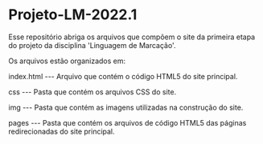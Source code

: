 # Projeto-LM-2022.1

Esse repositório abriga os arquivos que compõem o site da primeira etapa do projeto da disciplina 'Linguagem de Marcação'.

Os arquivos estão organizados em: 

 index.html --- Arquivo que contém o código HTML5 do site principal.
 
 css --- Pasta que contém os arquivos CSS do site.
 
 img --- Pasta que contém as imagens utilizadas na construção do site.
 
 pages --- Pasta que contém os arquivos de código HTML5 das páginas redirecionadas do site principal.
  

